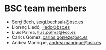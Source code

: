 <!-- Please fill in your team name, your members names and email ids -->

# BSC team members

- Sergi Bech, sergi.bechsala@bsc.es <!-- delete -->
- Llorenç Lledó, llledo@bsc.es
- Lluís Palma, lluis.palma@bsc.es
- Carlos Gómez, carlos.gomez@bsc.es
- Andrea Manrique, andrea.manrique@bsc.es

